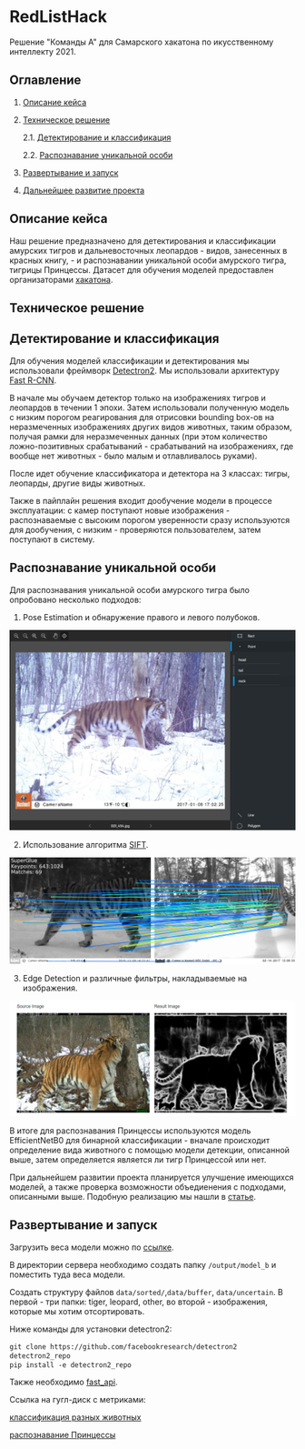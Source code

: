 # RedListHack

Решение "Команды А" для Самарского хакатона по икусственному интеллекту 2021.

## Оглавление

1. [Описание кейса]()

2. [Техническое решение]()

    2.1. [Детектирование и классификация]()

    2.2. [Распознавание уникальной особи]()

3. [Развертывание и запуск]()

4. [Дальнейшее развитие проекта]()

## Описание кейса

Наш решение предназначено для детектирования и классификации амурских тигров и дальневосточных леопардов - видов, занесенных в красных книгу, - и распознавании уникальной особи амурского тигра, тигрицы Принцессы. Датасет для обучения моделей предоставлен организаторами [хакатона](https://hacks-ai.ru/hakaton/samara).

## Техническое решение

## Детектирование и классификация

Для обучения моделей классификации и детектирования мы использовали фреймворк [Detectron2](https://github.com/facebookresearch/detectron2). Мы использовали архитектуру [Fast R-CNN](https://arxiv.org/abs/1504.08083).

В начале мы обучаем детектор только на изображениях тигров и леопардов в течении 1 эпохи. Затем использовали полученную модель с низким порогом реагирования для отрисовки bounding box-ов на неразмеченных изображениях других видов животных, таким образом, получая рамки для неразмеченных данных (при этом количество ложно-позитивных срабатываний - срабатываний на изображениях, где вообще нет животных - было малым и отлавливалось руками).

После идет обучение классификатора и детектора на 3 классах: тигры, леопарды, другие виды животных.

Также в пайплайн решения входит дообучение модели в процессе эксплуатации: с камер поступают новые изображения - распознаваемые с высоким порогом уверенности сразу используются для дообучения, с низким - проверяются пользователем, затем поступают в систему.

## Распознавание уникальной особи

Для распознавания уникальной особи амурского тигра было опробовано несколько подходов:

1. Pose Estimation и обнаружение правого и левого полубоков.

![PoseEstim](imgs/pose_estm.jpg)

2. Использование алгоритма [SIFT](https://ru.wikipedia.org/wiki/%D0%9C%D0%B0%D1%81%D1%88%D1%82%D0%B0%D0%B1%D0%BD%D0%BE-%D0%B8%D0%BD%D0%B2%D0%B0%D1%80%D0%B8%D0%B0%D0%BD%D1%82%D0%BD%D0%B0%D1%8F_%D1%82%D1%80%D0%B0%D0%BD%D1%81%D1%84%D0%BE%D1%80%D0%BC%D0%B0%D1%86%D0%B8%D1%8F_%D0%BF%D1%80%D0%B8%D0%B7%D0%BD%D0%B0%D0%BA%D0%BE%D0%B2).

![SIFT](imgs/sift.png)

3. Edge Detection и различные фильтры, накладываемые на изображения.

![Edges](imgs/edge.png)

В итоге для распознавания Принцессы используются модель EfficientNetB0 для бинарной классификации - вначале происходит определение вида животного с помощью модели детекции, описанной выше, затем определяется является ли тигр Принцессой или нет. 

При дальнейшем развитии проекта планируется улучшение имеющихся моделей, а также проверка возможности объедиенения с подходами, описанными выше. Подобную реализацию мы нашли в [статье](https://openaccess.thecvf.com/content_ICCVW_2019/papers/CVWC/Shukla_A_Hybrid_Approach_to_Tiger_Re-Identification_ICCVW_2019_paper.pdf).

## Развертывание и запуск

Загрузить веса модели можно по [ссылке](https://cloud.monetka.name/s/psNYYAig5Mqcgnn/download/model_final.pth).

В директории сервера необходимо создать папку `/output/model_b` и поместить туда веса модели.

Создать структуру файлов `data/sorted/`,`data/buffer`, `data/uncertain`. В первой - три папки: tiger, leopard, other, во второй - изображения, которые мы хотим отсортировать.

Ниже команды для установки detectron2:

```
git clone https://github.com/facebookresearch/detectron2 detectron2_repo
pip install -e detectron2_repo
```

Также необходимо [fast_api](https://api.tiger.monetka.name/docs).

Ссылка на гугл-диск с метриками:

[классификация разных животных](https://drive.google.com/file/d/1zZjDVEsD9cSYwEI0SLw8r9J53PnJAkFi/view?usp=sharing)

[распознавание Принцессы](https://drive.google.com/file/d/1Esp7nuh50kJk0xDVrMgUe1fFhYOsR0Sz/view?usp=sharing)
